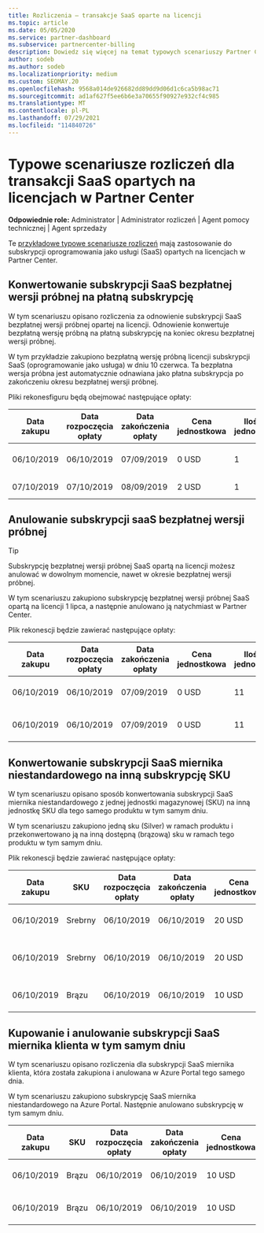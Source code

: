 ```yaml
---
title: Rozliczenia — transakcje SaaS oparte na licencji
ms.topic: article
ms.date: 05/05/2020
ms.service: partner-dashboard
ms.subservice: partnercenter-billing
description: Dowiedz się więcej na temat typowych scenariuszy Partner Center w przypadku transakcji saaS (oprogramowanie jako usługa) opartych na licencjach.
author: sodeb
ms.author: sodeb
ms.localizationpriority: medium
ms.custom: SEOMAY.20
ms.openlocfilehash: 9568a014de926682dd89dd9d06d1c6ca5b98ac71
ms.sourcegitcommit: ad1af627f5ee6b6e3a70655f90927e932cf4c985
ms.translationtype: MT
ms.contentlocale: pl-PL
ms.lasthandoff: 07/29/2021
ms.locfileid: "114840726"
---
```

# <a name="common-billing-scenarios-for-license-based-saas-transactions-in-partner-center"></a>Typowe scenariusze rozliczeń dla transakcji SaaS opartych na licencjach w Partner Center

**Odpowiednie role:** Administrator | Administrator rozliczeń | Agent pomocy technicznej | Agent sprzedaży


Te [przykładowe typowe scenariusze rozliczeń](common-billing-scenarios.md) mają zastosowanie do subskrypcji oprogramowania jako usługi (SaaS) opartych na licencjach w Partner Center.

## <a name="convert-a-free-trial-saas-subscription-to-a-paid-subscription"></a>Konwertowanie subskrypcji SaaS bezpłatnej wersji próbnej na płatną subskrypcję

W tym scenariuszu opisano rozliczenia za odnowienie subskrypcji SaaS bezpłatnej wersji próbnej opartej na licencji. Odnowienie konwertuje bezpłatną wersję próbną na płatną subskrypcję na koniec okresu bezpłatnej wersji próbnej.

W tym przykładzie zakupiono bezpłatną wersję próbną licencji subskrypcji SaaS (oprogramowanie jako usługa) w dniu 10 czerwca. Ta bezpłatna wersja próbna jest automatycznie odnawiana jako płatna subskrypcja po zakończeniu okresu bezpłatnej wersji próbnej.

Pliki rekonesfiguru będą obejmować następujące opłaty:

| Data zakupu | Data rozpoczęcia opłaty | Data zakończenia opłaty | Cena jednostkowa | Ilość jednostek | Suma | Typ opłaty | Opis subskrypcji |
| ------------- | ----------------- | --------------- | ---------- | ------------- | ------------ | ----------- | ----------------- |
| 06/10/2019 | 06/10/2019 | 07/09/2019 | 0 USD | 1 | 0 USD | Nowy | Bezpłatna wersja próbna |
| 07/10/2019 | 07/10/2019 | 08/09/2019 | 2 USD | 1 | 2 USD | Renew | Subskrypcja płatna |

## <a name="cancel-a-free-trial-saas-subscription"></a>Anulowanie subskrypcji saaS bezpłatnej wersji próbnej

> [!TIP]
> Subskrypcję bezpłatnej wersji próbnej SaaS opartą na licencji możesz anulować w dowolnym momencie, nawet w okresie bezpłatnej wersji próbnej.

W tym scenariuszu zakupiono subskrypcję bezpłatnej wersji próbnej SaaS opartą na licencji 1 lipca, a następnie anulowano ją natychmiast w Partner Center.

Plik rekonescji będzie zawierać następujące opłaty:

| Data zakupu | Data rozpoczęcia opłaty | Data zakończenia opłaty | Cena jednostkowa | Ilość jednostek | Suma | Typ opłaty | Opis subskrypcji |
| ------------- | ----------------- | --------------- | ---------- | ------------- | ------------ | ----------- | ----------------- |
| 06/10/2019 | 06/10/2019 | 07/09/2019 | 0 USD | 11 | 0 USD | Nowy | Bezpłatna wersja próbna |
| 06/10/2019 | 06/10/2019 | 07/09/2019 | 0 USD | 11 | 0 USD | Anuluj | Bezpłatna wersja próbna |

## <a name="convert-custom-meter-saas-subscription-to-another-sku"></a>Konwertowanie subskrypcji SaaS miernika niestandardowego na inną subskrypcję SKU

W tym scenariuszu opisano sposób konwertowania subskrypcji SaaS miernika niestandardowego z jednej jednostki magazynowej (SKU) na inną jednostkę SKU dla tego samego produktu w tym samym dniu.

W tym scenariuszu zakupiono jedną sku (Silver) w ramach produktu i przekonwertowano ją na inną dostępną (brązową) sku w ramach tego produktu w tym samym dniu.

Plik rekonescji będzie zawierać następujące opłaty:

| Data zakupu | SKU | Data rozpoczęcia opłaty | Data zakończenia opłaty | Cena jednostkowa | Ilość jednostek | Suma | Typ opłaty | Opis subskrypcji |
| ------------- | ----------------- | ----------------- | --------------- | ---------- | ------------- | ------------ | ----------- | ----------------- |
| 06/10/2019 | Srebrny | 06/10/2019 | 06/10/2019 | 20 USD | 1 | 20 USD | Nowy | Subskrypcja SaaS miernika niestandardowego |
| 06/10/2019 | Srebrny | 06/10/2019 | 06/10/2019 | 20 USD | 1 | -$20 | Convert | Proporcjonalnie do subskrypcji SaaS miernika niestandardowego |
| 06/10/2019 | Brązu | 06/10/2019 | 06/10/2019 | 10 USD | 1 | 10 USD | Convert | Subskrypcja SaaS miernika niestandardowego |

## <a name="purchase-and-cancel-a-customer-meter-saas-subscription-on-same-date"></a>Kupowanie i anulowanie subskrypcji SaaS miernika klienta w tym samym dniu

W tym scenariuszu opisano rozliczenia dla subskrypcji SaaS miernika klienta, która została zakupiona i anulowana w Azure Portal tego samego dnia.

W tym scenariuszu zakupiono subskrypcję SaaS miernika niestandardowego na Azure Portal. Następnie anulowano subskrypcję w tym samym dniu.

| Data zakupu | SKU | Data rozpoczęcia opłaty | Data zakończenia opłaty | Cena jednostkowa | Ilość jednostek | Suma | Typ opłaty | Opis subskrypcji |
| ------------- | ------------- |----------------- | --------------- | ---------- | ------------- | ------------ | ----------- | ----------------- |
| 06/10/2019 | Brązu | 06/10/2019 | 06/10/2019 | 10 USD | 1 | 10 USD | Nowy | Subskrypcja SaaS miernika niestandardowego |
| 06/10/2019 | Brązu | 06/10/2019 | 06/10/2019 | 10 USD | 1 | -10 USD | CancelImmediate | Subskrypcja SaaS miernika niestandardowego |
